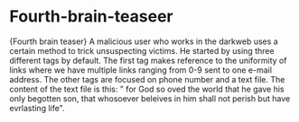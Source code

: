 # Fourth-brain-teaseer
{Fourth brain teaser} A malicious user who works in the darkweb uses a certain method to trick unsuspecting victims. He started by using three different tags by default. The first tag makes reference to the uniformity of links where we have multiple links ranging from 0-9 sent to one e-mail address. The other tags are focused on phone number and a text file. The content of the text file is this: " for God so oved the world that he gave his only begotten son, that whosoever beleives in him shall not perish but have evrlasting life".
